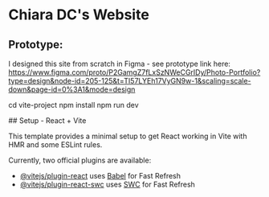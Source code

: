 # Chiara DC's Website

## Prototype:

I designed this site from scratch in Figma - see prototype link here:
https://www.figma.com/proto/P2GamgZ7fLxSzNWeCGrIDy/Photo-Portfolio?type=design&node-id=205-125&t=TI57LYEh17VyGN9w-1&scaling=scale-down&page-id=0%3A1&mode=design

cd vite-project
npm install
npm run dev

## Setup - React + Vite

This template provides a minimal setup to get React working in Vite with HMR and some ESLint rules.

Currently, two official plugins are available:

- [@vitejs/plugin-react](https://github.com/vitejs/vite-plugin-react/blob/main/packages/plugin-react/README.md) uses [Babel](https://babeljs.io/) for Fast Refresh
- [@vitejs/plugin-react-swc](https://github.com/vitejs/vite-plugin-react-swc) uses [SWC](https://swc.rs/) for Fast Refresh
